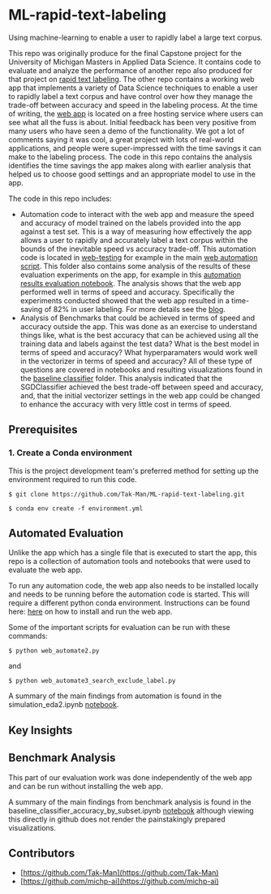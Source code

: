# ML-rapid-text-labeling
Using machine-learning to enable a user to rapidly label a large text corpus.

This repo was originally produce for the final Capstone project for the University of Michigan Masters in Applied Data Science. It contains code to evaluate and analyze the performance of another repo also produced for that project on [rapid text labeling](https://github.com/Tak-Man/ML-rapid-text-labeling-app). The other repo contains a working web app that implements a variety of Data Science techniques to enable a user to rapidly label a text corpus and have control over how they manage the trade-off between accuracy and speed in the labeling process. At the time of writing, the [web app](http://ml-rapid-text-labeling-app.herokuapp.com/) is located on a free hosting service where users can see what all the fuss is about. Initial feedback has been very positive from many users who have seen a demo of the functionality. We got a lot of comments saying it was cool, a great project with lots of real-world applications, and people were super-impressed with the time savings it can make to the labeling process. The code in this repo contains the analysis identifies the time savings the app makes along with earlier analysis that helped us to choose good settings and an appropriate model to use in the app.

The code in this repo includes:
* Automation code to interact with the web app and measure the speed and accuracy of model trained on the labels provided into the app against a test set. This is a way of measuring how effectively the app allows a user to rapidly and accurately label a text corpus within the bounds of the inevitable speed vs accuracy trade-off. This automation code is located in [web-testing](https://github.com/Tak-Man/ML-rapid-text-labeling/tree/main/web-testing) for example in the main [web automation script](https://github.com/Tak-Man/ML-rapid-text-labeling/blob/main/web-testing/web_automate2.py). This folder also contains some analysis of the results of these evaluation experiments on the app, for example in this [automation results evaluation notebook](https://github.com/Tak-Man/ML-rapid-text-labeling/tree/main/web-testing/simulation_eda2.ipynb). The analysis shows that the web app performed well in terms of speed and accuracy. Specifically the experiments conducted showed that the web app resulted in a time-saving of 82% in user labeling. For more details see the [blog](https://michp-ai.github.io/ML-rapid-text-labeling/).
* Analysis of Benchmarks that could be achieved in terms of speed and accuracy outside the app. This was done as an exercise to understand things like, what is the best accuracy that can be achieved using all the training data and labels against the test data? What is the best model in terms of speed and accuracy? What hyperparamaters would work well in the vectorizer in terms of speed and accuracy? All of these type of questions are covered in notebooks and resulting visualizations found in the [baseline classifier](https://github.com/Tak-Man/ML-rapid-text-labeling/tree/main/baseline-classifier) folder. This analysis indicated that the SGDClassifier achieved the best trade-off between speed and accuracy, and, that the initial vectorizer settings in the web app could be changed to enhance the accuracy with very little cost in terms of speed.

## Prerequisites
### 1. Create a Conda environment
This is the project development team's preferred method for setting up the environment required to run this code.
```
$ git clone https://github.com/Tak-Man/ML-rapid-text-labeling.git
```

```
$ conda env create -f environment.yml
```

## Automated Evaluation

Unlike the app which has a single file that is executed to start the app, this repo is a collection of automation tools and notebooks that were used to evaluate the web app.

To run any automation code, the web app also needs to be installed locally and needs to be running before the automation code is started. This will require a different python conda environment. Instructions can be found here:
[here](https://github.com/Tak-Man/ML-rapid-text-labeling-app/blob/main/README.md) on how to install and run the web app.

Some of the important scripts for evaluation can be run with these commands:

```
$ python web_automate2.py
```

and

```
$ python web_automate3_search_exclude_label.py
```

A summary of the main findings from automation is found in the simulation_eda2.ipynb 
[notebook](https://github.com/Tak-Man/ML-rapid-text-labeling/blob/main/web-testing/simulation_eda2.ipynb).

## Key Insights


## Benchmark Analysis
This part of our evaluation work was done independently of the web app and can be run without installing the web app.

A summary of the main findings from benchmark analysis is found in the baseline_classifier_accuracy_by_subset.ipynb 
[notebook](https://github.com/Tak-Man/ML-rapid-text-labeling/blob/main/baseline-classifier/baseline_classifier_accuracy_by_subset.ipynb) although viewing this directly in github does not render the painstakingly prepared visualizations.


## Contributors
* [https://github.com/Tak-Man](https://github.com/Tak-Man)
* [https://github.com/michp-ai](https://github.com/michp-ai)

